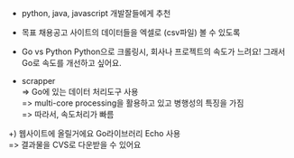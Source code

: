 - python, java, javascript 개발잘들에게 추천
- 목표 
채용공고 사이트의 데이터들을 엑셀로 (csv파일) 볼 수 있도록

- Go vs Python
Python으로 크롤링시, 회사나 프로젝트의 속도가 느려요!
그래서 Go로 속도를 개선하고 싶어요.

- scrapper   
=> Go에 있는 데이터 처리도구 사용   
=> multi-core processing을 활용하고 있고 병행성의 특징을 가짐   
=> 따라서, 속도처리가 빠름

+) 웹사이트에 올릴거에요
Go라이브러리 Echo 사용   
=> 결과물을 CVS로 다운받을 수 있어요





